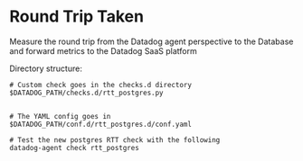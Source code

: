 # Round Trip Taken

Measure the round trip from the Datadog agent perspective to the Database and forward metrics to the Datadog SaaS platform


Directory structure:

```
# Custom check goes in the checks.d directory
$DATADOG_PATH/checks.d/rtt_postgres.py


# The YAML config goes in 
$DATADOG_PATH/conf.d/rtt_postgres.d/conf.yaml

# Test the new postgres RTT check with the following
datadog-agent check rtt_postgres
```

